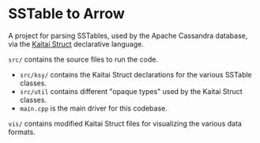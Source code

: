 # SSTable to Arrow

A project for parsing SSTables, used by the Apache Cassandra database, via the [Kaitai Struct](https://kaitai.io/) declarative language.

`src/` contains the source files to run the code.

- `src/ksy/` contains the Kaitai Struct declarations for the various SSTable classes.
- `src/util` contains different "opaque types" used by the Kaitai Struct classes.
- `main.cpp` is the main driver for this codebase.

`vis/` contains modified Kaitai Struct files for visualizing the various data formats.
